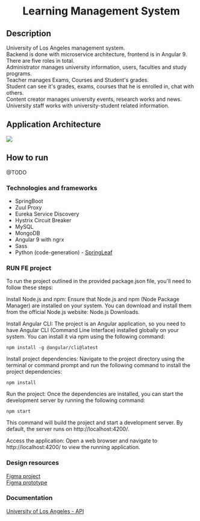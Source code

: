 <h1 align="center">Learning Management System</h1>

## Description

University of Los Angeles management system.  
Backend is done with microservice architecture, frontend is in Angular 9.  
There are five roles in total.  
Administrator manages university information, users, faculties and study programs.  
Teacher manages Exams, Courses and Student's grades.  
Student can see it's grades, exams, courses that he is enrolled in, chat with others.  
Content creator manages university events, research works and news.  
University staff works with university-student related information.


## Application Architecture

<img src="https://user-images.githubusercontent.com/17277467/95520216-0f9cac80-09c7-11eb-8532-76bc75f5d815.png">

## How to run

@TODO

### Technologies and frameworks

-   SpringBoot
-   Zuul Proxy
-   Eureka Service Discovery
-   Hystrix Circuit Breaker
-   MySQL
-   MongoDB
-   Angular 9 with ngrx
-   Sass
-   Python (code-generation) - [SpringLeaf](https://github.com/OMKE/SpringLeaf)


### RUN FE project
To run the project outlined in the provided package.json file, you'll need to follow these steps:

Install Node.js and npm:
Ensure that Node.js and npm (Node Package Manager) are installed on your system. You can download and install them from the official Node.js website: Node.js Downloads.

Install Angular CLI:
The project is an Angular application, so you need to have Angular CLI (Command Line Interface) installed globally on your system. You can install it via npm using the following command:

```
npm install -g @angular/cli@latest
```

Install project dependencies:
Navigate to the project directory using the terminal or command prompt and run the following command to install the project dependencies:

```
npm install
```
Run the project:
Once the dependencies are installed, you can start the development server by running the following command:

```
npm start
```
This command will build the project and start a development server. By default, the server runs on http://localhost:4200/.

Access the application:
Open a web browser and navigate to http://localhost:4200/ to view the running application.


### Design resources

[Figma project](https://www.figma.com/file/qc1DDLrPyskpR015t6c3Q1/University-of-Los-Angeles-LMS?node-id=0%3A1) <br>
[Figma prototype](https://www.figma.com/proto/qc1DDLrPyskpR015t6c3Q1/University-of-Los-Angeles-LMS?node-id=0%3A1)

### Documentation

[University of Los Angeles - API](https://documenter.getpostman.com/view/6089658/TVKFzGJv)

